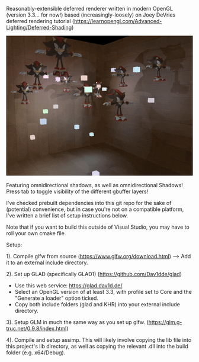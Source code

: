 Reasonably-extensible deferred renderer written in modern OpenGL (version 3.3... for now!) based (increasingly-loosely) on Joey DeVries deferred rendering tutorial (https://learnopengl.com/Advanced-Lighting/Deferred-Shading)

![](repository_images/ezgif-7-4acf996745.gif)

Featuring omnidirectional shadows, as well as omnidirectional Shadows! Press tab to toggle visibility of the different gbuffer layers!

I've checked prebuilt dependencies into this git repo for the sake of (potential) convenience, but in case you're not on a compatible platform, I've written a brief list of setup instructions below. 

Note that if you want to build this outside of Visual Studio, you may have to roll your own cmake file.

Setup:

1). Compile glfw from source (https://www.glfw.org/download.html) --> Add it to an external include directory.

2). Set up GLAD (specifically GLAD1) (https://github.com/Dav1dde/glad)
  - Use this web service: https://glad.dav1d.de/
  - Select an OpenGL version of at least 3.3, with profile set to Core and the "Generate a loader" option ticked.
  - Copy both include folders (glad and KHR) into your external include directory.

3). Setup GLM in much the same way as you set up glfw. (https://glm.g-truc.net/0.9.8/index.html)

4). Compile and setup assimp. This will likely involve copying the lib file into this project's lib directory, as well as copying the relevant .dll into the build folder (e.g. x64/Debug). 

